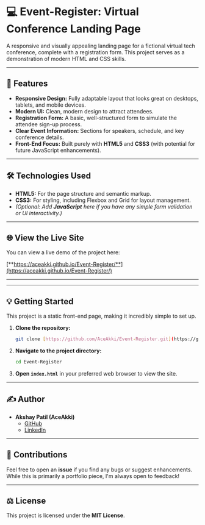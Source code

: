 # 💻 Event-Register: Virtual Conference Landing Page

A responsive and visually appealing landing page for a fictional virtual tech conference, complete with a registration form. This project serves as a demonstration of modern HTML and CSS skills.

---

## 🚀 Features

* **Responsive Design:** Fully adaptable layout that looks great on desktops, tablets, and mobile devices.
* **Modern UI:** Clean, modern design to attract attendees.
* **Registration Form:** A basic, well-structured form to simulate the attendee sign-up process.
* **Clear Event Information:** Sections for speakers, schedule, and key conference details.
* **Front-End Focus:** Built purely with **HTML5** and **CSS3** (with potential for future JavaScript enhancements).

---

## 🛠️ Technologies Used

* **HTML5:** For the page structure and semantic markup.
* **CSS3:** For styling, including Flexbox and Grid for layout management.
* *(Optional: Add **JavaScript** here if you have any simple form validation or UI interactivity.)*

---

## 🌐 View the Live Site

You can view a live demo of the project here:

[**https://aceakki.github.io/Event-Register/**](https://aceakki.github.io/Event-Register/)

---

---

## 💡 Getting Started

This project is a static front-end page, making it incredibly simple to set up.

1.  **Clone the repository:**
    ```bash
    git clone [https://github.com/AceAkki/Event-Register.git](https://github.com/AceAkki/Event-Register.git)
    ```
2.  **Navigate to the project directory:**
    ```bash
    cd Event-Register
    ```
3.  **Open `index.html`** in your preferred web browser to view the site.

---

## ✍️ Author

* **Akshay Patil (AceAkki)**
    * [GitHub](https://github.com/AceAkki)
    * [LinkedIn](https://www.linkedin.com/in/akshay-patil-4603a847)

---

## 🤝 Contributions

Feel free to open an **issue** if you find any bugs or suggest enhancements. While this is primarily a portfolio piece, I'm always open to feedback!

---

## ⚖️ License

This project is licensed under the **MIT License**.
